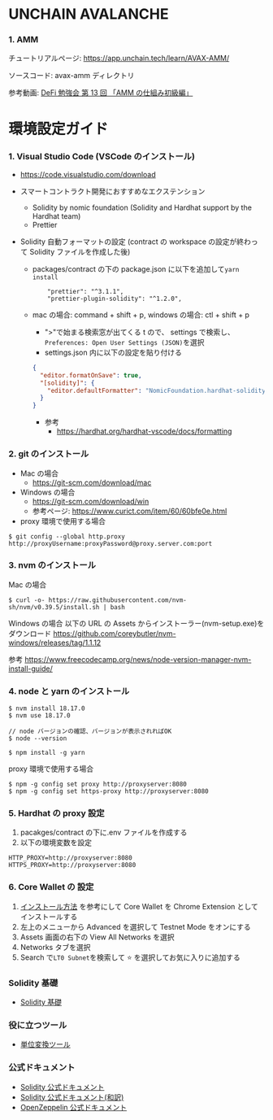 # UNCHAIN AVALANCHE

### 1. AMM

チュートリアルページ: https://app.unchain.tech/learn/AVAX-AMM/

ソースコード: avax-amm ディレクトリ

参考動画: [DeFi 勉強会 第 13 回 「AMM の仕組み初級編」](https://www.youtube.com/live/Ky1smrd2mDI?si=Avc7yl2-wc-PX7YW)

# 環境設定ガイド

### 1. Visual Studio Code (VSCode のインストール)

- https://code.visualstudio.com/download

- スマートコントラクト開発におすすめなエクステンション

  - Solidity by nomic foundation (Solidity and Hardhat support by the Hardhat team)
  - Prettier

- Solidity 自動フォーマットの設定 (contract の workspace の設定が終わって Solidity ファイルを作成した後)

  - packages/contract の下の package.json に以下を追加して`yarn install`

    ```
        "prettier": "^3.1.1",
        "prettier-plugin-solidity": "^1.2.0",
    ```

  - mac の場合: command + shift + p, windows の場合: ctl + shift + p

    - ">"で始まる検索窓が出てくる t ので、 settings で検索し、`Preferences: Open User Settings (JSON)`を選択
    - settings.json 内に以下の設定を貼り付ける

    ```json
    {
      "editor.formatOnSave": true,
      "[solidity]": {
        "editor.defaultFormatter": "NomicFoundation.hardhat-solidity"
      }
    }
    ```

    - 参考
      - https://hardhat.org/hardhat-vscode/docs/formatting

### 2. git のインストール

- Mac の場合
  - https://git-scm.com/download/mac
- Windows の場合
  - https://git-scm.com/download/win
  - 参考ページ: https://www.curict.com/item/60/60bfe0e.html
- proxy 環境で使用する場合

```
$ git config --global http.proxy http://proxyUsername:proxyPassword@proxy.server.com:port
```

### 3. nvm のインストール

Mac の場合

```
$ curl -o- https://raw.githubusercontent.com/nvm-sh/nvm/v0.39.5/install.sh | bash
```

Windows の場合
以下の URL の Assets からインストーラー(nvm-setup.exe)をダウンロード
https://github.com/coreybutler/nvm-windows/releases/tag/1.1.12

参考
https://www.freecodecamp.org/news/node-version-manager-nvm-install-guide/

### 4. node と yarn のインストール

```
$ nvm install 18.17.0
$ nvm use 18.17.0

// node バージョンの確認、バージョンが表示されればOK
$ node --version

$ npm install -g yarn
```

proxy 環境で使用する場合

```
$ npm -g config set proxy http://proxyserver:8080
$ npm -g config set https-proxy http://proxyserver:8080
```

### 5. Hardhat の proxy 設定

1. pacakges/contract の下に.env ファイルを作成する
2. 以下の環境変数を設定

```
HTTP_PROXY=http://proxyserver:8080
HTTPS_PROXY=http://proxyserver:8080
```

### 6. Core Wallet の 設定

1. [インストール方法](https://support.avax.network/en/articles/6066879-core-extension-how-do-i-add-the-core-extension) を参考にして Core Wallet を Chrome Extension としてインストールする
1. 左上のメニューから Advanced を選択して Testnet Mode をオンにする
1. Assets 画面の右下の View All Networks を選択
1. Networks タブを選択
1. Search で`LT0 Subnet`を検索して ⭐️ を選択してお気に入りに追加する

### Solidity 基礎

- [Solidity 基礎](https://my-organization-23.gitbook.io/solidity-basic/)

### 役に立つツール

- [単位変換ツール](https://subnets.avax.network/tools/unit-converter/)

### 公式ドキュメント

- [Solidity 公式ドキュメント](https://docs.soliditylang.org/en/latest)
- [Solidity 公式ドキュメント(和訳)](https://solidity-jp.readthedocs.io/ja/latest/)
- [OpenZeppelin 公式ドキュメント](https://docs.openzeppelin.com/contracts)
